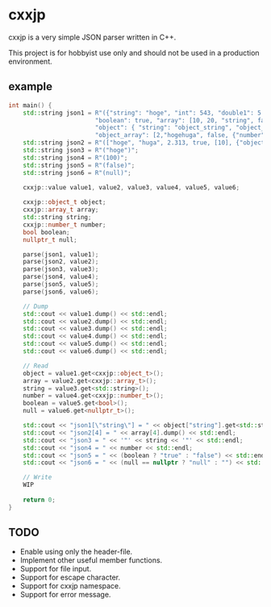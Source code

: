 # cxxjp
cxxjp is a very simple JSON parser written in C++. 

This project is for hobbyist use only and should not be used in a production environment.

## example 
```c++
int main() {
    std::string json1 = R"({"string": "hoge", "int": 543, "double1": 5.232, "double2": 1e9, "null": null,
                        "boolean": true, "array": [10, 20, "string", false, {"string": "string"}], 
                        "object": { "string": "object_string", "object_double": 1.234, "object_boolean": true, 
                        "object_array": [2,"hogehuga", false, {"number": 234}], "object_object": {"hoge": "huga"}}})";
    std::string json2 = R"(["hoge", "huga", 2.313, true, [10], {"object": "object_string"}])";
    std::string json3 = R"("hoge")";
    std::string json4 = R"(100)";
    std::string json5 = R"(false)";
    std::string json6 = R"(null)";
    
    cxxjp::value value1, value2, value3, value4, value5, value6;

    cxxjp::object_t object;
    cxxjp::array_t array;
    std::string string;
    cxxjp::number_t number;
    bool boolean;
    nullptr_t null;

    parse(json1, value1);
    parse(json2, value2);
    parse(json3, value3);
    parse(json4, value4);
    parse(json5, value5);
    parse(json6, value6);

    // Dump 
    std::cout << value1.dump() << std::endl;
    std::cout << value2.dump() << std::endl;
    std::cout << value3.dump() << std::endl;
    std::cout << value4.dump() << std::endl;
    std::cout << value5.dump() << std::endl;
    std::cout << value6.dump() << std::endl;

    // Read
    object = value1.get<cxxjp::object_t>();
    array = value2.get<cxxjp::array_t>();
    string = value3.get<std::string>();
    number = value4.get<cxxjp::number_t>();
    boolean = value5.get<bool>();
    null = value6.get<nullptr_t>();

    std::cout << "json1[\"string\"] = " << object["string"].get<std::string>() << std::endl;
    std::cout << "json2[4] = " << array[4].dump() << std::endl;
    std::cout << "json3 = " << '"' << string << '"' << std::endl;
    std::cout << "json4 = " << number << std::endl;
    std::cout << "json5 = " << (boolean ? "true" : "false") << std::endl;
    std::cout << "json6 = " << (null == nullptr ? "null" : "") << std::endl;

    // Write
    WIP
    
    return 0;
} 
```

## TODO
- Enable using only the header-file.
- Implement other useful member functions.
- Support for file input.
- Support for escape character.
- Support for cxxjp namespace.
- Support for error message.
